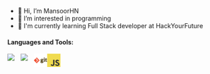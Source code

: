 - 👋 Hi, I’m MansoorHN
- 👀 I’m interested in programming
- 🌱 I'm currently learning Full Stack developer at HackYourFuture

#### Languages and Tools:
<!-- <p float="left"> -->
 <img align="left" src="https://encrypted-tbn0.gstatic.com/images?q=tbn:ANd9GcRui0E575op1CqShoIH-P2hOHGcpMJIT3BU-DFe8jDPABKE9SZcImEOShLoj2-JlnYqCBE&usqp=CAU" width="30">
 <img align="left"  src="https://www.pngitem.com/pimgs/m/299-2994003_css3-icon-logo-css3-hd-png-download.png" width="30">
 <img align="left"  src="https://raw.githubusercontent.com/github/explore/80688e429a7d4ef2fca1e82350fe8e3517d3494d/topics/git/git.png" width="30">
 <img align="left"  src="https://raw.githubusercontent.com/github/explore/80688e429a7d4ef2fca1e82350fe8e3517d3494d/topics/javascript/javascript.png" width="30">
<!--  </p> -->




